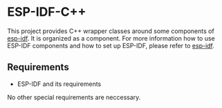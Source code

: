 # ESP-IDF-C++

This project provides C++ wrapper classes around some components of [esp-idf](https://github.com/espressif/esp-idf). It is organized as a component. For more information how to use ESP-IDF components and how to set up ESP-IDF, please refer to [esp-idf](https://github.com/espressif/esp-idf).

## Requirements

* ESP-IDF and its requirements

No other special requirements are neccessary.
